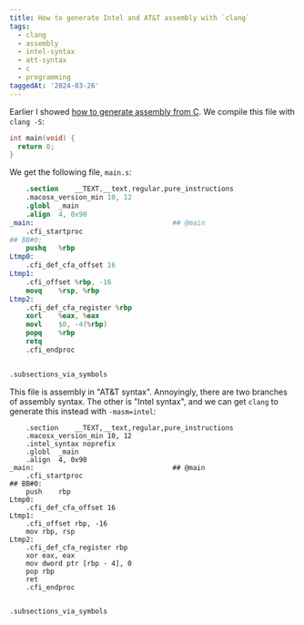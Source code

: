 ```yaml
---
title: How to generate Intel and AT&T assembly with `clang`
tags:
  - clang
  - assembly
  - intel-syntax
  - att-syntax
  - c
  - programming
taggedAt: '2024-03-26'
---
```


Earlier I showed [how to generate assembly from C](/2017/02/03/c-generate-assembly/). We compile this file with `clang -S`:

```c
int main(void) {
  return 0;
}
```

We get the following file, `main.s`:

```s
	.section	__TEXT,__text,regular,pure_instructions
	.macosx_version_min 10, 12
	.globl	_main
	.align	4, 0x90
_main:                                  ## @main
	.cfi_startproc
## BB#0:
	pushq	%rbp
Ltmp0:
	.cfi_def_cfa_offset 16
Ltmp1:
	.cfi_offset %rbp, -16
	movq	%rsp, %rbp
Ltmp2:
	.cfi_def_cfa_register %rbp
	xorl	%eax, %eax
	movl	$0, -4(%rbp)
	popq	%rbp
	retq
	.cfi_endproc


.subsections_via_symbols
```

This file is assembly in "AT&T syntax". Annoyingly, there are two branches of assembly syntax. The other is "Intel syntax", and we can get `clang` to generate this instead with `-masm=intel`:

```
	.section	__TEXT,__text,regular,pure_instructions
	.macosx_version_min 10, 12
	.intel_syntax noprefix
	.globl	_main
	.align	4, 0x90
_main:                                  ## @main
	.cfi_startproc
## BB#0:
	push	rbp
Ltmp0:
	.cfi_def_cfa_offset 16
Ltmp1:
	.cfi_offset rbp, -16
	mov	rbp, rsp
Ltmp2:
	.cfi_def_cfa_register rbp
	xor	eax, eax
	mov	dword ptr [rbp - 4], 0
	pop	rbp
	ret
	.cfi_endproc


.subsections_via_symbols
```
